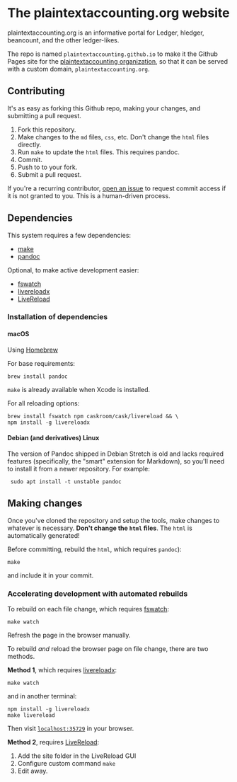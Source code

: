 # The plaintextaccounting.org website

plaintextaccounting.org is an informative portal for Ledger, hledger, beancount, and the other ledger-likes.

The repo is named `plaintextaccounting.github.io` to make it the Github
Pages site for the
[plaintextaccounting organization](https://github.com/plaintextaccounting/),
so that it can be served with a custom domain, `plaintextaccounting.org`.

## Contributing

It's as easy as forking this Github repo, making your changes, and submitting a pull request.

1. Fork this repository.
2. Make changes to the `md` files, `css`, etc. Don't change the `html` files directly.
3. Run `make` to update the `html` files. This requires pandoc.
4. Commit.
5. Push to to your fork.
6. Submit a pull request.

If you're a recurring contributor, [open an
issue](https://github.com/plaintextaccounting/plaintextaccounting.github.io/issues/new?title=Contributor+requesting+commit+bit&body=Hello,+I+have+made+some+commits+and+would+like+to+have+commit+access.+May+I?)
to request commit access if it is not granted to you. This is a
human-driven process.

## Dependencies

This system requires a few dependencies:

* [make]
* [pandoc]

[make]:   https://en.wikipedia.org/wiki/Make_(software)
[pandoc]: http://pandoc.org/

Optional, to make active development easier:

* [fswatch]
* [livereloadx]
* [LiveReload]

[fswatch]:     https://emcrisostomo.github.io/fswatch/
[livereloadx]: https://nitoyon.github.io/livereloadx/
[LiveReload]:  http://livereload.com/

### Installation of dependencies

#### macOS

Using [Homebrew](https://brew.sh)

For base requirements:

    brew install pandoc

`make` is already available when Xcode is installed.

For all reloading options:

    brew install fswatch npm caskroom/cask/livereload && \
    npm install -g livereloadx

#### Debian (and derivatives) Linux

The version of Pandoc shipped in Debian Stretch is old and lacks required
features (specifically, the "smart" extension for Markdown), so you'll need to
install it from a newer repository. For example:

     sudo apt install -t unstable pandoc

## Making changes

Once you've cloned the repository and setup the tools, make changes to whatever is necessary. **Don't change the `html` files**. The `html` is automatically generated!

Before committing, rebuild the `html`, which requires `pandoc`):

    make

and include it in your commit.

### Accelerating development with automated rebuilds

To rebuild on each file change, which requires [fswatch]:

    make watch

Refresh the page in the browser manually.

To rebuild _and_ reload the browser page on file change, there are two methods.

**Method 1**, which requires [livereloadx]:

    make watch

and in another terminal:

    npm install -g livereloadx
    make livereload

Then visit [`localhost:35729`](http://localhost:35729) in your browser.

**Method 2**, requires [LiveReload]:

1. Add the site folder in the LiveReload GUI
2. Configure custom command `make`
3. Edit away.
